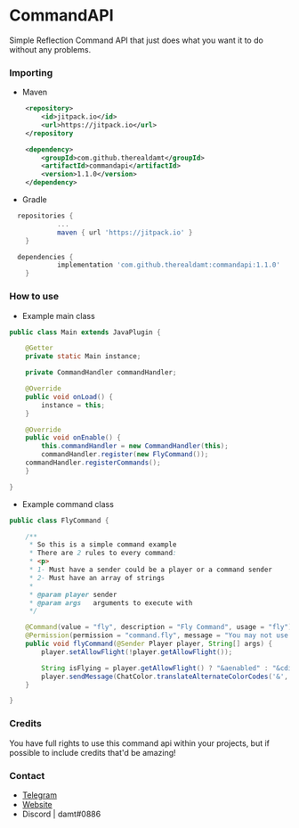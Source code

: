 # CommandAPI
Simple Reflection Command API that just does what you want it to do without any problems.

### Importing

* Maven

```xml
	<repository>
	    <id>jitpack.io</id>
	    <url>https://jitpack.io</url>
	</repository
```

```xml
	<dependency>
	    <groupId>com.github.therealdamt</groupId>
	    <artifactId>commandapi</artifactId>
	    <version>1.1.0</version>
	</dependency>
```

* Gradle

```gradle
  repositories {
	        ...
	        maven { url 'https://jitpack.io' }
	}
```

```gradle
  dependencies {
	        implementation 'com.github.therealdamt:commandapi:1.1.0'
	}
```

### How to use

* Example main class

```java
public class Main extends JavaPlugin {

    @Getter
    private static Main instance;

    private CommandHandler commandHandler;

    @Override
    public void onLoad() {
        instance = this;
    }

    @Override
    public void onEnable() {
        this.commandHandler = new CommandHandler(this);
        commandHandler.register(new FlyCommand());
	commandHandler.registerCommands();
    }

}
```

* Example command class

```java
public class FlyCommand {

    /**
     * So this is a simple command example
     * There are 2 rules to every command:
     * <p>
     * 1- Must have a sender could be a player or a command sender
     * 2- Must have an array of strings
     *
     * @param player sender
     * @param args   arguments to execute with
     */

    @Command(value = "fly", description = "Fly Command", usage = "fly")
    @Permission(permission = "command.fly", message = "You may not use this command!")
    public void flyCommand(@Sender Player player, String[] args) {
        player.setAllowFlight(!player.getAllowFlight());

        String isFlying = player.getAllowFlight() ? "&aenabled" : "&cdisabled";
        player.sendMessage(ChatColor.translateAlternateColorCodes('&', "&aYour flying is now " + isFlying));
    }

}
```

### Credits

You have full rights to use this command api within your projects, but if possible to include credits that'd be amazing!

### Contact

* [Telegram](https://t.me/therealdamt)
* [Website](https://damt.xyz)
* Discord | damt#0886
